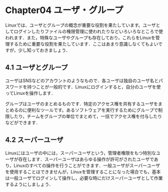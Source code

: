 # Chapter04 ユーザ・グループ

Linuxでは、ユーザとグループの概念が重要な役割を果たしています。ユーザとしてログインしたりファイルの権限管理に使われたりなどいろいろなところで使われます．また，特殊なユーザやグループも存在しており，これらをLinuxを管理するために重要な役割を果たしています．ここはあまり意識しなくてもよいですが，少し知っておきましょう．

## 4.1 ユーザとグループ

ユーザはSNSなどのアカウントのようなもので．各ユーザは独自のユーザ名とパスワードを持つことが一般的です．Linuxにログインすると，自分のユーザを使ってLinuxを操作します．

グループはユーザのまとめるものです．特定のアクセス権を共有するユーザをまとめるのに便利なツールです。あるソフトウェアを実行するためにグループで制限したり，チームをグループの単位でまとめて，一括でアクセス権を付与したりなどができます．

## 4.2 スーパーユーザ

Linuxにはユーザの中には，スーパーユーザという，管理者権限をもつ特別なユーザが存在します．スーパーユーザはあらゆる操作が許可がされたユーザであり，Linuxのすべての操作を行うことができます．一般ユーザがスーパーユーザを使用することはできませんが，Linuxを管理することになった場合でも，基本は一般ユーザでログインして操作し，必要な時にだけスーパーユーザとして作業するようにしましょう．